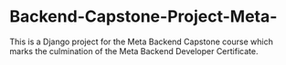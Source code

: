 # Backend-Capstone-Project-Meta-
This is a Django project for the Meta Backend Capstone course which marks the culmination of the Meta Backend Developer Certificate.
